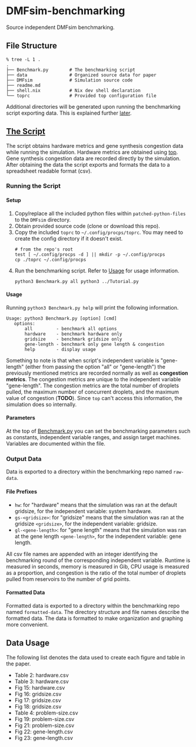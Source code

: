 # DMFsim-benchmarking
Source independent DMFsim benchmarking.

## File Structure
```
% tree -L 1 .
.
├── Benchmark.py        # The benchmarking script
├── data                # Organized source data for paper
├── DMFsim              # Simulation source code
├── readme.md
├── shell.nix           # Nix dev shell declaration
└── toprc               # Provided top configuration file
```

Additional directories will be generated upon running the benchmarking script exporting data. This is explained further [later](readme.md#output_data).

## [The Script](Benchmark.py)
The script obtains hardware metrics and gene synthesis congestion data while running the simulation. Hardware metrics are obtained using [top](https://man7.org/linux/man-pages/man1/top.1.html). Gene synthesis congestion data are recorded directly by the simulation. After obtaining the data the script exports and formats the data to a spreadsheet readable format (csv).

### Running the Script

#### Setup
1) Copy/replace all the included python files within `patched-python-files` to the `DMFsim` directory.
1) Obtain provided source code (clone or download this repo).
2) Copy the included `toprc` to `~/.config/procps/toprc`. You may need to create the config directory if it doesn't exist.
    ```
    # from the repo's root
    test [ ~/.config/procps -d ] || mkdir -p ~/.config/procps
    cp ./toprc ~/.config/procps
    ```
3) Run the benchmarking script. Refer to [Usage](readme.md#usage) for usage information.
    ```
    python3 Benchmark.py all python3 ../Tutorial.py
    ```

#### Usage
Running `python3 Benchmark.py help` will print the following information.
```
Usage: python3 Benchmark.py [option] [cmd]
   options:
       all         - benchmark all options
       hardware    - benchmark hardware only
       gridsize    - benchmark gridsize only
       gene-length - benchmark only gene length & congestion
       help        - display usage
```
Something to note is that when script's independent variable is "gene-length" (either from passing the option "all" or "gene-length") the previously mentioned metrics are recorded normally as well as **congestion metrics**. The congestion metrics are unique to the independent variable "gene-length". The congestion metrics are the total number of droplets pulled, the maximum number of concurrent droplets, and the maximum value of congestion (**TODO**). Since `top` can't access this information, the simulation does so internally.

#### Parameters
At the top of [Benchmark.py](Benchmark.py) you can set the benchmarking parameters such as constants, independent variable ranges, and assign target machines. Variables are documented within the file.

### Output Data
Data is exported to a directory within the benchmarking repo named `raw-data`.

#### File Prefixes
* `hw`: for "hardware" means that the simulation was ran at the default gridsize, for the independent variable: system hardware.
* `gs-<gridsize>`: for "gridsize" means that the simulation was ran at the gridsize `<gridsize>`, for the independent variable: gridsize.
* `gl-<gene-length>`: for "gene length" means that the simulation was ran at the gene length `<gene-length>`, for the independent variable: gene length.

All csv file names are appended with an integer identifying the benchmarking round of the corresponding independent variable. Runtime is measured in seconds, memory is measured in Gib, CPU usage is measured as a proportion, and congestion is the ratio of the total number of droplets pulled from reservoirs to the number of grid points.

#### Formatted Data
Formatted data is exported to a directory within the benchmarking repo named `formatted-data`. The directory structure and file names describe the formatted data. The data is formatted to make organization and graphing more convenient.

## Data Usage
The following list denotes the data used to create each figure and table in the paper.
* Table 2: hardware.csv
* Table 3: hardware.csv
* Fig 15: hardware.csv
* Fig 16: gridsize.csv
* Fig 17: gridsize.csv
* Fig 18: gridsize.csv
* Table 4: problem-size.csv
* Fig 19: problem-size.csv
* Fig 21: problem-size.csv
* Fig 22: gene-length.csv
* Fig 23: gene-length.csv

